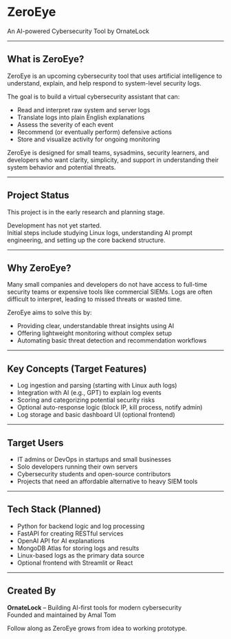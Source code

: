 # ZeroEye  
An AI-powered Cybersecurity Tool by OrnateLock

---

## What is ZeroEye?

ZeroEye is an upcoming cybersecurity tool that uses artificial intelligence to understand, explain, and help respond to system-level security logs.

The goal is to build a virtual cybersecurity assistant that can:

- Read and interpret raw system and server logs
- Translate logs into plain English explanations
- Assess the severity of each event
- Recommend (or eventually perform) defensive actions
- Store and visualize activity for ongoing monitoring

ZeroEye is designed for small teams, sysadmins, security learners, and developers who want clarity, simplicity, and support in understanding their system behavior and potential threats.

---

## Project Status

This project is in the early research and planning stage.

Development has not yet started.  
Initial steps include studying Linux logs, understanding AI prompt engineering, and setting up the core backend structure.

---

## Why ZeroEye?

Many small companies and developers do not have access to full-time security teams or expensive tools like commercial SIEMs. Logs are often difficult to interpret, leading to missed threats or wasted time.

ZeroEye aims to solve this by:

- Providing clear, understandable threat insights using AI
- Offering lightweight monitoring without complex setup
- Automating basic threat detection and recommendation workflows

---

## Key Concepts (Target Features)

- Log ingestion and parsing (starting with Linux auth logs)
- Integration with AI (e.g., GPT) to explain log events
- Scoring and categorizing potential security risks
- Optional auto-response logic (block IP, kill process, notify admin)
- Log storage and basic dashboard UI (optional frontend)

---

## Target Users

- IT admins or DevOps in startups and small businesses
- Solo developers running their own servers
- Cybersecurity students and open-source contributors
- Projects that need an affordable alternative to heavy SIEM tools

---

## Tech Stack (Planned)

- Python for backend logic and log processing
- FastAPI for creating RESTful services
- OpenAI API for AI explanations
- MongoDB Atlas for storing logs and results
- Linux-based logs as the primary data source
- Optional frontend with Streamlit or React

---

## Created By

**OrnateLock** – Building AI-first tools for modern cybersecurity  
Founded and maintained by Amal Tom

Follow along as ZeroEye grows from idea to working prototype.

